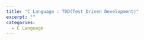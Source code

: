 ```yaml
---
title: "C Language : TDD(Test Driven Development)"
excerpt: ""
categories:
  - C Language
---
```


<br>

<br>



<br>

<br>
